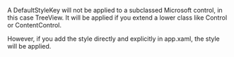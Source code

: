 A DefaultStyleKey will not be applied to a subclassed Microsoft control, in this case TreeView. It will be applied if you extend a lower class like Control or ContentControl.

However, if you add the style directly and explicitly in app.xaml, the style will be applied.
